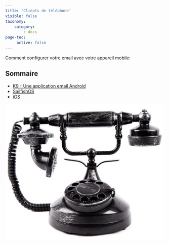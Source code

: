 ```yaml
---
title: 'Clients de téléphone'
visible: false
taxonomy:
    category:
        - docs
page-toc:
     active: false
---
```


Comment configurer votre email avec votre appareil mobile:

## Sommaire
 - [K9 - Une application email Android](androidk9)
 - [SailfishOS](sailfishos)
 - [iOS](ios)

![](mobile.jpg)
